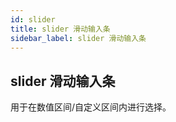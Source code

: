 ```yaml
---
id: slider
title: slider 滑动输入条
sidebar_label: slider 滑动输入条
---
```



##  slider 滑动输入条

用于在数值区间/自定义区间内进行选择。
